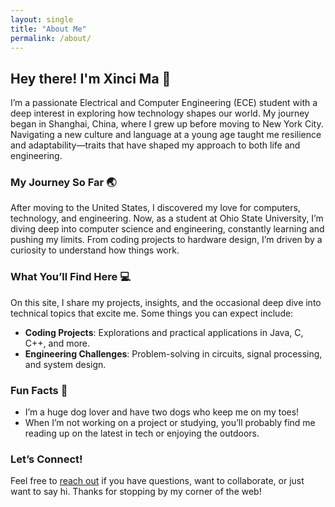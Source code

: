 ```yaml
---
layout: single
title: "About Me"
permalink: /about/
---
```


## Hey there! I'm Xinci Ma 👋

I’m a passionate Electrical and Computer Engineering (ECE) student with a deep interest in exploring how technology shapes our world. My journey began in Shanghai, China, where I grew up before moving to New York City. Navigating a new culture and language at a young age taught me resilience and adaptability—traits that have shaped my approach to both life and engineering.

### My Journey So Far 🌏
After moving to the United States, I discovered my love for computers, technology, and engineering. Now, as a student at Ohio State University, I’m diving deep into computer science and engineering, constantly learning and pushing my limits. From coding projects to hardware design, I’m driven by a curiosity to understand how things work.

### What You’ll Find Here 💻
On this site, I share my projects, insights, and the occasional deep dive into technical topics that excite me. Some things you can expect include:
- **Coding Projects**: Explorations and practical applications in Java, C, C++, and more.
- **Engineering Challenges**: Problem-solving in circuits, signal processing, and system design.

### Fun Facts 🎉
- I’m a huge dog lover and have two dogs who keep me on my toes!
- When I’m not working on a project or studying, you’ll probably find me reading up on the latest in tech or enjoying the outdoors.

### Let’s Connect!
Feel free to [reach out](/contact/) if you have questions, want to collaborate, or just want to say hi. Thanks for stopping by my corner of the web!
